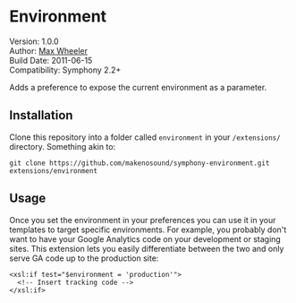 # Environment #
 
Version: 1.0.0  
Author: [Max Wheeler](http://makenosound.com)  
Build Date: 2011-06-15  
Compatibility: Symphony 2.2+

Adds a preference to expose the current environment as a parameter.

## Installation ##

Clone this repository into a folder called `environment` in your `/extensions/` directory. Something akin to:

    git clone https://github.com/makenosound/symphony-environment.git extensions/environment

## Usage ##

Once you set the environment in your preferences you can use it in your templates to target specific environments. For example, you probably don't want to have your Google Analytics code on your development or staging sites. This extension lets you easily differentiate between the two and only serve GA code up to the production site:

    <xsl:if test="$environment = 'production'">
      <!-- Insert tracking code -->
    </xsl:if>